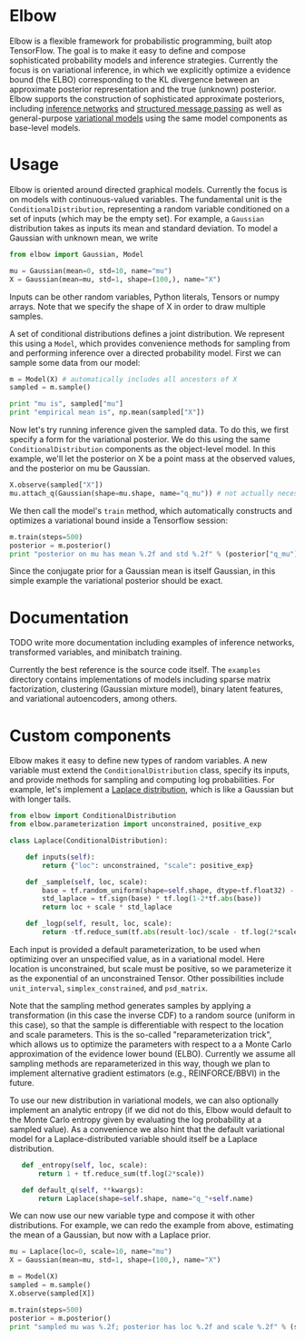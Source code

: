 # Elbow

Elbow is a flexible framework for probabilistic programming, built atop TensorFlow. The goal is to make it easy to define and compose sophisticated probability models and inference strategies. Currently the focus is on variational inference, in which we explicitly optimize a evidence bound (the ELBO) corresponding to the KL divergence between an approximate posterior representation and the true (unknown) posterior. Elbow supports the construction of sophisticated approximate posteriors, including [inference networks](https://arxiv.org/abs/1312.6114) and [structured message passing](https://arxiv.org/abs/1603.06277) as well as general-purpose [variational models](https://arxiv.org/abs/1511.02386) using the same model components as base-level models. 

# Usage

Elbow is oriented around directed graphical models. Currently the focus is on models with continuous-valued variables. The fundamental unit is the `ConditionalDistribution`, representing a random variable conditioned on a set of inputs (which may be the empty set). For example, a `Gaussian` distribution takes as inputs its mean and standard deviation. To model a Gaussian with unknown mean, we write

```python
from elbow import Gaussian, Model

mu = Gaussian(mean=0, std=10, name="mu")
X = Gaussian(mean=mu, std=1, shape=(100,), name="X")
```

Inputs can be other random variables, Python literals, Tensors or numpy arrays. Note that we specify the shape of X in order to draw multiple samples. 

A set of conditional distributions defines a joint distribution. We represent this using a `Model`, which provides convenience methods for sampling from and performing inference over a directed probability model. First we can sample some data from our model:

```python
m = Model(X) # automatically includes all ancestors of X
sampled = m.sample()

print "mu is", sampled["mu"]
print "empirical mean is", np.mean(sampled["X"])
```

Now let's try running inference given the sampled data. To do this, we first specify a form for the variational posterior. We do this using the same `ConditionalDistribution` components as the object-level model. In this example, we'll let the posterior on X be a point mass at the observed values, and the posterior on mu be Gaussian. 

```python
X.observe(sampled["X"])
mu.attach_q(Gaussian(shape=mu.shape, name="q_mu")) # not actually necessary, would be inferred automatically, but shown here for illustration
```

We then call the model's `train` method, which automatically constructs and optimizes a variational bound inside a Tensorflow session:

```python
m.train(steps=500)
posterior = m.posterior()
print "posterior on mu has mean %.2f and std %.2f" % (posterior["q_mu"]["mean"], posterior["q_mu"]["std"])
```

Since the conjugate prior for a Gaussian mean is itself Gaussian, in this simple example the variational posterior should be exact. 

# Documentation

TODO write more documentation including examples of inference networks, transformed variables, and minibatch training.

Currently the best reference is the source code itself. The `examples` directory contains implementations of models including sparse matrix factorization, clustering (Gaussian mixture model), binary latent features, and variational autoencoders, among others. 

# Custom components

Elbow makes it easy to define new types of random variables. A new variable must extend the `ConditionalDistribution` class, specify its inputs, and provide methods for sampling and computing log probabilities. For example, let's implement a [Laplace distribution](https://en.wikipedia.org/wiki/Laplace_distribution), which is like a Gaussian but with longer tails.

```python
from elbow import ConditionalDistribution
from elbow.parameterization import unconstrained, positive_exp

class Laplace(ConditionalDistribution):

    def inputs(self):
        return {"loc": unconstrained, "scale": positive_exp}

    def _sample(self, loc, scale):
        base = tf.random_uniform(shape=self.shape, dtype=tf.float32) - 0.5
        std_laplace = tf.sign(base) * tf.log(1-2*tf.abs(base))
        return loc + scale * std_laplace

    def _logp(self, result, loc, scale):
        return -tf.reduce_sum(tf.abs(result-loc)/scale - tf.log(2*scale))
```

Each input is provided a default parameterization, to be used when optimizing over an unspecified value, as in a variational model. Here location is unconstrained, but scale must be positive, so we parameterize it as the exponential of an unconstrained Tensor. Other possibilities include `unit_interval`, `simplex_constrained`, and `psd_matrix`. 

Note that the sampling method generates samples by applying a transformation (in this case the inverse CDF) to a random source (uniform in this case), so that the sample is differentiable with respect to the location and scale parameters. This is the so-called "reparameterization trick", which allows us to optimize the parameters with respect to a a Monte Carlo approximation of the evidence lower bound (ELBO). Currently we assume all sampling methods are reparameterized in this way, though we plan to implement alternative gradient estimators (e.g., REINFORCE/BBVI) in the future.

To use our new distribution in variational models, we can also optionally implement an analytic entropy (if we did not do this, Elbow would default to the Monte Carlo entropy given by evaluating the log probability at a sampled value). As a convenience we also hint that the default variational model for a Laplace-distributed variable should itself be a Laplace distribution.

```python
   def _entropy(self, loc, scale):
       return 1 + tf.reduce_sum(tf.log(2*scale))

   def default_q(self, **kwargs):
       return Laplace(shape=self.shape, name="q_"+self.name)
```

We can now use our new variable type and compose it with other distributions. For example, we can redo the example from above, estimating the mean of a Gaussian, but now with a Laplace prior.

```python
mu = Laplace(loc=0, scale=10, name="mu")
X = Gaussian(mean=mu, std=1, shape=(100,), name="X")

m = Model(X)
sampled = m.sample()
X.observe(sampled[X])

m.train(steps=500)
posterior = m.posterior()
print "sampled mu was %.2f; posterior has loc %.2f and scale %.2f" % (sampled["mu"], posterior["q_mu"]["scale"], posterior["q_mu"]["scale"])
```








